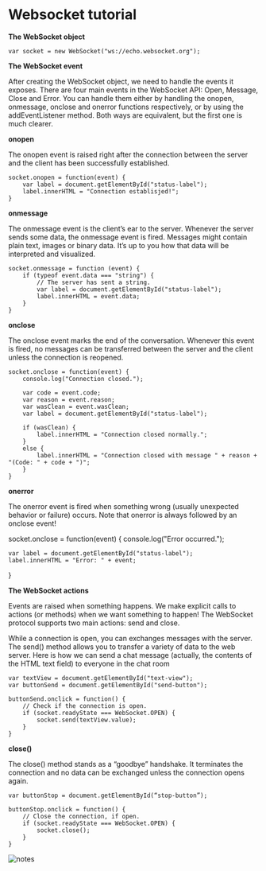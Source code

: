 # Websocket tutorial

**The WebSocket object**

`var socket = new WebSocket("ws://echo.websocket.org");`

**The WebSocket event**

After creating the WebSocket object, we need to handle the events it exposes. There are four main events in the WebSocket API: Open, Message, Close and Error. You can handle them either by handling the onopen, onmessage, onclose and onerror functions respectively, or by using the addEventListener method. Both ways are equivalent, but the first one is much clearer.

**onopen**

The onopen event is raised right after the connection between the server and the client has been successfully established.

    socket.onopen = function(event) {
        var label = document.getElementById("status-label");
        label.innerHTML = "Connection establisjed!";
    }

**onmessage**

The onmessage event is the client’s ear to the server. Whenever the server sends some data, the onmessage event is fired. Messages might contain plain text, images or binary data. It’s up to you how that data will be interpreted and visualized.

    socket.onmessage = function (event) {
        if (typeof event.data === "string") {
            // The server has sent a string.
            var label = document.getElementById("status-label");
            label.innerHTML = event.data;
        }
    }

**onclose**

The onclose event marks the end of the conversation. Whenever this event is fired, no messages can be transferred between the server and the client unless the connection is reopened.

    socket.onclose = function(event) {
        console.log("Connection closed.");
        
        var code = event.code;
        var reason = event.reason;
        var wasClean = event.wasClean;
        var label = document.getElementById("status-label");
    
        if (wasClean) {
            label.innerHTML = "Connection closed normally.";
        }
        else {
            label.innerHTML = "Connection closed with message " + reason + "(Code: " + code + ")";
        }
    }

**onerror**

The onerror event is fired when something wrong (usually unexpected behavior or failure) occurs. Note that onerror is always followed by an onclose event!


socket.onclose = function(event) {
	console.log("Error occurred.");

	var label = document.getElementById("status-label");
	label.innerHTML = "Error: " + event;
}


**The WebSocket actions**

Events are raised when something happens. We make explicit calls to actions (or methods) when we want something to happen! The WebSocket protocol supports two main actions: send and close.

While a connection is open, you can exchanges messages with the server. The send() method allows you to transfer a variety of data to the web server. Here is how we can send a chat message (actually, the contents of the HTML text field) to everyone in the chat room

    var textView = document.getElementById("text-view");
    var buttonSend = document.getElementById("send-button");
    
    buttonSend.onclick = function() {
        // Check if the connection is open.
        if (socket.readyState === WebSocket.OPEN) {
            socket.send(textView.value);
        }
    }

**close()**

The close() method stands as a “goodbye” handshake. It terminates the connection and no data can be exchanged unless the connection opens again.


    var buttonStop = document.getElementById(“stop-button”);
    
    buttonStop.onclick = function() {
        // Close the connection, if open.
        if (socket.readyState === WebSocket.OPEN) {
            socket.close();
        }
    }
    
![notes](https://s-media-cache-ak0.pinimg.com/originals/1e/63/73/1e637353238afa7755d6e6e5d306733b.jpg)















































    